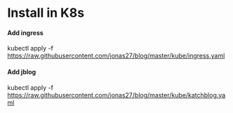 # Install in K8s

#### Add ingress
kubectl apply -f https://raw.githubusercontent.com/jonas27/blog/master/kube/ingress.yaml

#### Add jblog
kubectl apply -f https://raw.githubusercontent.com/jonas27/blog/master/kube/katchblog.yaml
